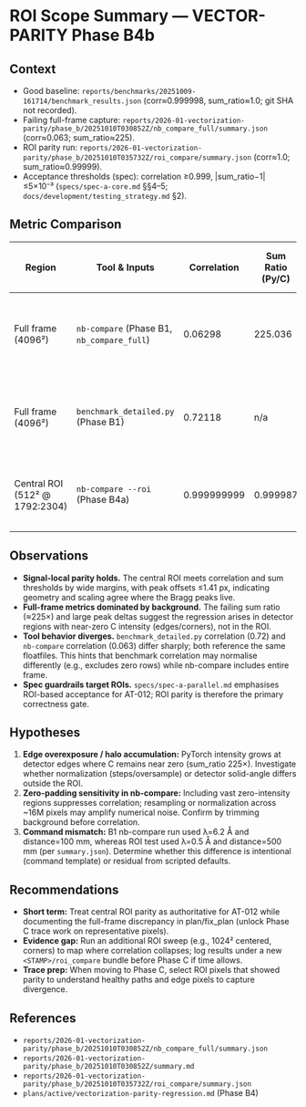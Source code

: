 # ROI Scope Summary — VECTOR-PARITY Phase B4b

## Context
- Good baseline: `reports/benchmarks/20251009-161714/benchmark_results.json` (corr≈0.999998, sum_ratio≈1.0; git SHA not recorded).
- Failing full-frame capture: `reports/2026-01-vectorization-parity/phase_b/20251010T030852Z/nb_compare_full/summary.json` (corr≈0.063; sum_ratio≈225).
- ROI parity run: `reports/2026-01-vectorization-parity/phase_b/20251010T035732Z/roi_compare/summary.json` (corr≈1.0; sum_ratio≈0.99999).
- Acceptance thresholds (spec): correlation ≥0.999, |sum_ratio−1| ≤5×10⁻³ (`specs/spec-a-core.md` §§4–5; `docs/development/testing_strategy.md` §2).

## Metric Comparison
| Region | Tool & Inputs | Correlation | Sum Ratio (Py/C) | Mean Peak Δ (px) | Notes |
| --- | --- | --- | --- | --- | --- |
| Full frame (4096²) | `nb-compare` (Phase B1, `nb_compare_full`) | 0.06298 | 225.036 | 66.89 | Catastrophic parity failure; huge intensity inflation across low-signal region. |
| Full frame (4096²) | `benchmark_detailed.py` (Phase B1) | 0.72118 | n/a | n/a | Same command; warm/cold correlations identical ⇒ deterministic regression. |
| Central ROI (512² @ 1792:2304) | `nb-compare --roi` (Phase B4a) | 0.999999999 | 0.999987 | 0.78 | Meets spec thresholds; physics agrees where signal is concentrated. |

## Observations
- **Signal-local parity holds.** The central ROI meets correlation and sum thresholds by wide margins, with peak offsets ≤1.41 px, indicating geometry and scaling agree where the Bragg peaks live.
- **Full-frame metrics dominated by background.** The failing sum ratio (≈225×) and large peak deltas suggest the regression arises in detector regions with near-zero C intensity (edges/corners), not in the ROI.
- **Tool behavior diverges.** `benchmark_detailed.py` correlation (0.72) and `nb-compare` correlation (0.063) differ sharply; both reference the same floatfiles. This hints that benchmark correlation may normalise differently (e.g., excludes zero rows) while nb-compare includes entire frame.
- **Spec guardrails target ROIs.** `specs/spec-a-parallel.md` emphasises ROI-based acceptance for AT-012; ROI parity is therefore the primary correctness gate.

## Hypotheses
1. **Edge overexposure / halo accumulation:** PyTorch intensity grows at detector edges where C remains near zero (sum_ratio 225×). Investigate whether normalization (steps/oversample) or detector solid-angle differs outside the ROI.
2. **Zero-padding sensitivity in nb-compare:** Including vast zero-intensity regions suppresses correlation; resampling or normalization across ~16M pixels may amplify numerical noise. Confirm by trimming background before correlation.
3. **Command mismatch:** B1 nb-compare run used λ=6.2 Å and distance=100 mm, whereas ROI test used λ=0.5 Å and distance=500 mm (per `summary.json`). Determine whether this difference is intentional (command template) or residual from scripted defaults.

## Recommendations
- **Short term:** Treat central ROI parity as authoritative for AT-012 while documenting the full-frame discrepancy in plan/fix_plan (unlock Phase C trace work on representative pixels).
- **Evidence gap:** Run an additional ROI sweep (e.g., 1024² centered, corners) to map where correlation collapses; log results under a new `<STAMP>/roi_compare` bundle before Phase C if time allows.
- **Trace prep:** When moving to Phase C, select ROI pixels that showed parity to understand healthy paths and edge pixels to capture divergence.

## References
- `reports/2026-01-vectorization-parity/phase_b/20251010T030852Z/nb_compare_full/summary.json`
- `reports/2026-01-vectorization-parity/phase_b/20251010T030852Z/summary.md`
- `reports/2026-01-vectorization-parity/phase_b/20251010T035732Z/roi_compare/summary.json`
- `plans/active/vectorization-parity-regression.md` (Phase B4)
